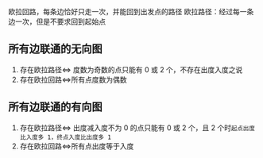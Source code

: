 欧拉回路，每条边恰好只走一次，并能回到出发点的路径
欧拉路径：经过每一条边一次，但是不要求回到起始点

## 所有边联通的无向图

1. 存在欧拉路径<=> 度数为奇数的点只能有 0 或 2 个，不存在出度入度之说
2. 存在欧拉回路<=>所有点度数为偶数

## 所有边联通的有向图

1. 存在欧拉路径<=> 出度减入度不为 0 的点只能有 0 或 2 个，且 2 个时`起点出度比入度多 1，终点入度比出度多 1`
2. 存在欧拉回路<=>所有点出度等于入度
